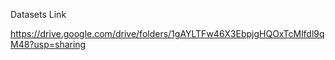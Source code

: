 Datasets Link

https://drive.google.com/drive/folders/1gAYLTFw46X3EbpjgHQOxTcMlfdl9qM48?usp=sharing
